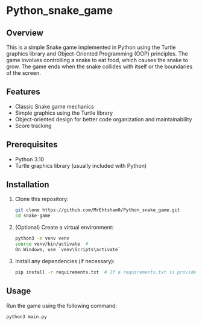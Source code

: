 # Python_snake_game

## Overview

This is a simple Snake game implemented in Python using the Turtle graphics library and Object-Oriented Programming (OOP) principles. The game involves controlling a snake to eat food, which causes the snake to grow. The game ends when the snake collides with itself or the boundaries of the screen.

## Features

- Classic Snake game mechanics
- Simple graphics using the Turtle library
- Object-oriented design for better code organization and maintainability
- Score tracking

## Prerequisites

- Python 3.10
- Turtle graphics library (usually included with Python)

## Installation

1. Clone this repository:
    ```bash
    git clone https://github.com/MrEhtsham0/Python_snake_game.git
    cd snake-game
    ```

2. (Optional) Create a virtual environment:
    ```bash
    python3 -m venv venv
    source venv/bin/activate  #
    On Windows, use `venv\Scripts\activate`
    ```

3. Install any dependencies (if necessary):
    ```bash
    pip install -r requirements.txt  # If a requirements.txt is provided
    ```

## Usage

Run the game using the following command:
```bash
python3 main.py

